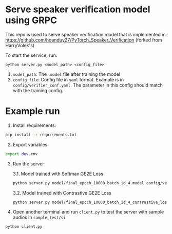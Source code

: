# Serve speaker verification model using GRPC
This repo is used to serve speaker verification model that is implemented in: https://github.com/hoanduy27/PyTorch_Speaker_Verification (forked from HarryVolek's)

To start the service, run:
```
python server.py <model_path> <config_file>
```

1. `model_path`: The `.model` file after training the model
2. `config_file`: Config file in `yaml` format. Example is in `config/verifier_conf.yaml`. The parameter in this config should match with the training config.

# Example run
1. Install requirements: 
```sh
pip install -r requirements.txt
```
2. Export variables
```sh
export dev.env
```
3. Run the server

    3.1. Model trained with Softmax GE2E Loss
    ```sh
    python server.py model/final_epoch_10000_batch_id_4.model config/verifier_config.yaml
    ```

    3.2. Model trained with Contrastive GE2E Loss
    ```sh
    python server.py model/final_epoch_10000_batch_id_4_contrastive_loss.model config/verifier_config.yaml
    ```

4. Open another terminal and run `client.py` to test the server with sample audios in `sample_test/si`
```sh
python client.py
```